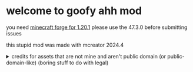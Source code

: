 # welcome to goofy ahh mod
you need [minecraft forge for 1.20.1](https://files.minecraftforge.net/net/minecraftforge/forge/index_1.20.1.html) please use the 47.3.0 before submitting issues

this stupid mod was made with mcreator 2024.4

<details>
  <summary>credits for assets that are not mine and aren't public domain (or public-domain-like) (boring stuff to do with legal)</summary>
  assets are in src/main/resources/assets/poop
  textures/block:
    ios_poop_huiwenzi.png, hardpoop.png: this Pile of Poo emoji glyph style belongs to Apple Inc.
    skibidi_toilet.png: Skibidi Toilet belongs to Dafuq!?Boom!
  textures/item:
    debian-openlogo.svg.png: the Debian logo belongs to Debian
    ios_poop_huiwenzi.png: the same Pile of Poo emoji glyth that belongs to Apple Inc.
    latest-860451816.png: modified variant of a vanilla Minecraft asset (item texture of Lightning Rod). Minecraft is property of Mojang AB
    rei.png: originally by アボガド6. 足立レイ (Adachi Rei) is property of 合同会社メカニカルガール
    steel.png: modified variant of a vanilla Minecraft asset (item texture of Flint and Steel). Minecraft is property of Mojang AB
    uno_reverse_card.png: UNO was originally developed by Merle Robbins and is currently published by Mattel
  textures/entities:
    pooper.png: modified variant of a vanilla Minecraft asset (entity texture of Creeper). Minecraft is property of Mojang AB
  textures:
    saness.png: saness is a parody variant, of Sans from Undertale. said parody is Underpants by Sr Pelo. Undertale is property of Toby Fox, the artist of Undertale is Temmie Chang

  I hope i didn't miss anything
</details>
